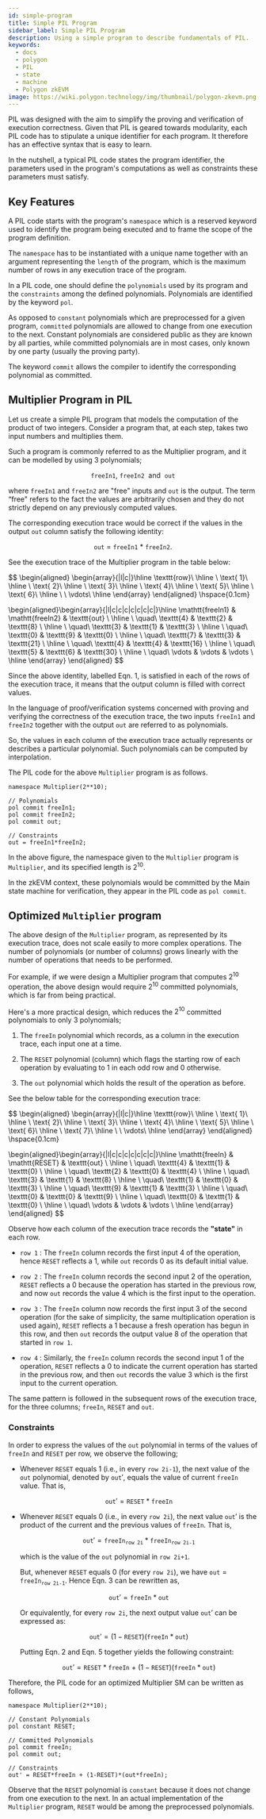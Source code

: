 ```yaml
---
id: simple-program
title: Simple PIL Program
sidebar_label: Simple PIL Program
description: Using a simple program to describe fundamentals of PIL.
keywords:
  - docs
  - polygon
  - PIL
  - state
  - machine
  - Polygon zkEVM
image: https://wiki.polygon.technology/img/thumbnail/polygon-zkevm.png
---
```


PIL was designed with the aim to simplify the proving and verification of execution correctness. Given that PIL is geared towards modularity, each PIL code has to stipulate a unique identifier for each program. It therefore has an effective syntax that is easy to learn.

In the nutshell, a typical PIL code states the program identifier, the parameters used in the program's computations as well as constraints these parameters must satisfy. 

## Key Features

A PIL code starts with the program's $\texttt{namespace}$ which is a reserved keyword used to identify the program being executed and to frame the scope of the program definition.

The $\texttt{namespace}$ has to be instantiated with a unique name together with an argument representing the $\texttt{length}$ of the program, which is the maximum number of rows in any execution trace of the program.

In a PIL code, one should define the $\texttt{polynomials}$ used by its program and the $\texttt{constraints}$ among the defined polynomials. Polynomials are identified by the keyword $\texttt{pol}$.

As opposed to $\texttt{constant}$ polynomials which are preprocessed for a given program, $\texttt{committed}$ polynomials are allowed to change from one execution to the next. Constant polynomials are considered public as they are known by all parties, while committed polynomials are in most cases, only known by one party (usually the proving party).

The keyword $\texttt{commit}$ allows the compiler to identify the corresponding polynomial as committed.

## Multiplier Program in PIL

Let us create a simple PIL program that models the computation of the product of two integers. Consider a program that, at each step, takes two input numbers and multiplies them. 

Such a program is commonly referred to as the $\text{Multiplier}$ program, and it can be modelled by using 3 polynomials;

$$
\mathtt{freeIn1},\  \mathtt{freeIn2}\ \text{ and }\ \mathtt{out}
$$

where $\mathtt{freeIn1}$ and $\mathtt{freeIn2}$ are "free" inputs and $\mathtt{out}$ is the output. The term “free" refers to the fact the values are arbitrarily chosen and they do not strictly depend on any previously computed values.

The corresponding execution trace would be correct if the values in the output $\mathtt{out}$ column satisfy the following identity:

$$
\mathtt{out}\ =\ \mathtt{freeIn1}\ *\ \mathtt{freeIn2}. \tag{Eqn. 1}
$$

See the execution trace of the Multiplier program in the table below:

$$
\begin{aligned}
\begin{array}{|l|c|}\hline
\texttt{row}\\ \hline
\ \text{ 1}\\ \hline
\ \text{ 2}\\ \hline
\ \text{ 3}\\ \hline
\ \text{ 4}\\ \hline
\ \text{ 5}\\ \hline
\ \text{ 6}\\ \hline
\ \ \vdots\\ \hline
\end{array}
\end{aligned}
\hspace{0.1cm}

\begin{aligned}\begin{array}{|l|c|c|c|c|c|c|c|}\hline 
\mathtt{freeIn1} & \mathtt{freeIn2} & \texttt{out} \\ \hline 
\ \quad\ \texttt{4} & \texttt{2} & \texttt{8} \\ \hline
\ \quad\ \texttt{3} & \texttt{1} & \texttt{3}  \\ \hline
\ \quad\ \texttt{0} & \texttt{9} & \texttt{0} \\ \hline
\ \quad\ \texttt{7} & \texttt{3} & \texttt{21} \\ \hline
\ \quad\ \texttt{4} & \texttt{4} & \texttt{16} \\ \hline
\ \quad\ \texttt{5} & \texttt{6} & \texttt{30} \\ \hline
\ \quad\ \vdots & \vdots & \vdots \\ \hline
\end{array}
\end{aligned}
$$

Since the above identity, labelled $\text{Eqn. 1}$, is satisfied in each of the rows of the execution trace, it means that the output column is filled with correct values.

In the language of proof/verification systems concerned with proving and verifying the correctness of the execution trace, the two inputs $\mathtt{freeIn1}$ and $\mathtt{freeIn2}$ together with the output $\mathtt{out}$ are referred to as $\text{polynomials}$.

So, the values in each column of the execution trace actually represents or describes a particular polynomial. Such polynomials can be computed by $\text{interpolation}$.

The PIL code for the above `Multiplier` program is as follows.

```
namespace Multiplier(2**10);

// Polynomials
pol commit freeIn1;
pol commit freeIn2;
pol commit out;

// Constraints
out = freeIn1*freeIn2;
```

In the above figure, the namespace given to the `Multiplier` program is $\texttt{Multiplier}$, and its specified length is $2^{10}$.

In the zkEVM context, these polynomials would be committed by the Main state machine for verification, they appear in the PIL code as `pol commit`. 

## Optimized `Multiplier` program

The above design of the `Multiplier` program, as represented by its execution trace, does not scale easily to more complex operations. The number of polynomials (or number of columns) grows linearly with the number of operations that needs to be performed.

For example, if we were design a Multiplier program that computes $2^{10}$ operation, the above design would require $2^{10}$ committed polynomials, which is far from being practical.

Here's a more practical design, which reduces the $2^{10}$ committed polynomials to only 3 polynomials;

1. The $\texttt{freeIn}$ polynomial which records, as a column in the execution trace, each input one at a time.

2. The $\texttt{RESET}$ polynomial (column) which flags the starting row of each operation by evaluating to $1$ in each odd row and $0$ otherwise.

3. The $\texttt{out}$ polynomial which holds the result of the operation as before.

See the below table for the corresponding execution trace:

$$
\begin{aligned}
\begin{array}{|l|c|}\hline
\texttt{row}\\ \hline
\ \text{ 1}\\ \hline
\ \text{ 2}\\ \hline
\ \text{ 3}\\ \hline
\ \text{ 4}\\ \hline
\ \text{ 5}\\ \hline
\ \text{ 6}\\ \hline
\ \text{ 7}\\ \hline
\ \ \vdots\\ \hline
\end{array}
\end{aligned}
\hspace{0.1cm}

\begin{aligned}\begin{array}{|l|c|c|c|c|c|c|c|}\hline 
\mathtt{freeIn} & \mathtt{RESET} & \texttt{out} \\ \hline 
\ \quad\ \texttt{4} & \texttt{1} & \texttt{0} \\ \hline
\ \quad\ \texttt{2} & \texttt{0} & \texttt{4}  \\ \hline
\ \quad\ \texttt{3} & \texttt{1} & \texttt{8} \\ \hline
\ \quad\ \texttt{1} & \texttt{0} & \texttt{3} \\ \hline
\ \quad\ \texttt{9} & \texttt{1} & \texttt{3} \\ \hline
\ \quad\ \texttt{0} & \texttt{0} & \texttt{9} \\ \hline
\ \quad\ \texttt{0} & \texttt{1} & \texttt{0} \\ \hline
\ \quad\ \vdots & \vdots & \vdots \\ \hline
\end{array}
\end{aligned}
$$

Observe how each column of the execution trace records the **"state"** in each row. 

- $\texttt{row 1}$ : The $\texttt{freeIn}$ column records the first input $4$ of the operation, hence $\texttt{RESET}$ reflects a $1$, while $\texttt{out}$ records $0$ as its default initial value.

- $\texttt{row 2}$ : The $\texttt{freeIn}$ column records the second input $2$ of the operation, $\texttt{RESET}$ reflects a $0$ because the operation has started in the previous row, and now $\texttt{out}$ records the value $4$ which is the first input to the operation.

- $\texttt{row 3}$ : The $\texttt{freeIn}$ column now records the first input $3$ of the second operation (for the sake of simplicity, the same multiplication operation is used again), $\texttt{RESET}$ reflects a $1$ because a fresh operation has begun in this row, and then $\texttt{out}$ records the output value $8$ of the operation that started in $\texttt{row 1}$.

- $\texttt{row 4}$ : Similarly, the $\texttt{freeIn}$ column records the second input $1$ of the operation, $\texttt{RESET}$ reflects a $0$ to indicate the current operation has started in the previous row, and then $\texttt{out}$ records the value $3$ which is the first input to the current operation.

The same pattern is followed in the subsequent rows of the execution trace, for the three columns; $\texttt{freeIn}$, $\texttt{RESET}$ and $\texttt{out}$.  

### Constraints

In order to express the values of the $\texttt{out}$ polynomial in terms of the values of $\texttt{freeIn}$ and $\texttt{RESET}$ per row, we observe the following;

- Whenever $\texttt{RESET}$ equals $1$ (i.e., in every $\texttt{row 2i-1}$), the next value of the $\texttt{out}$ polynomial, denoted by $\texttt{out}'$, equals the value of current $\texttt{freeIn}$ value. That is,

  $$
  \texttt{out}' = \texttt{RESET} * \texttt{freeIn} \tag{Eqn. 2}
  $$

- Whenever $\texttt{RESET}$ equals $0$ (i.e., in every $\texttt{row 2i}$), the next value $\texttt{out}'$ is the product of the current and the previous values of $\texttt{freeIn}$. That is,

  $$
  \texttt{out}' = \texttt{freeIn}_{\texttt{row 2i}} * \texttt{freeIn}_{\texttt{row 2i-1}} \tag{Eqn. 3}
  $$

  which is the value of the $\texttt{out}$ polynomial in $\texttt{row 2i+1}$.

  But, whenever $\texttt{RESET}$ equals $0$  (for every $\texttt{row 2i}$), we have $\texttt{out} = \texttt{freeIn}_{\texttt{row 2i-1}}$. Hence $\text{Eqn. 3}$ can be rewritten as,

  $$
  \texttt{out}' = \texttt{freeIn} * \texttt{out} \tag{Eqn. 4}
  $$

  Or equivalently, for every $\texttt{row 2i}$, the next output value $\texttt{out}'$ can be expressed as:

  $$
  \texttt{out}' = (1 - \texttt{RESET}) (\texttt{freeIn} * \texttt{out}) \tag{Eqn. 5}
  $$

  Putting $\text{Eqn. 2}$ and $\text{Eqn. 5}$ together yields the following constraint:

  $$
  \texttt{out}' = \texttt{RESET} * \texttt{freeIn}\ +\ (1 - \texttt{RESET}) (\texttt{freeIn} * \texttt{out}) \tag{Eqn. 6}
  $$

Therefore, the PIL code for an optimized Multiplier SM can be written as follows,

```
namespace Multiplier(2**10);

// Constant Polynomials
pol constant RESET;

// Committed Polynomials
pol commit freeIn;
pol commit out;

// Constraints
out' = RESET*freeIn + (1-RESET)*(out*freeIn);
```

Observe that the $\texttt{RESET}$ polynomial is $\texttt{constant}$ because it does not change from one execution to the next. In an actual implementation of the `Multiplier` program, $\texttt{RESET}$ would be among the preprocessed polynomials.
